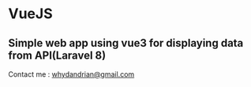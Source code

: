 # VueJS
## Simple web app using vue3 for displaying data from API(Laravel 8)


Contact me : whydandrian@gmail.com
